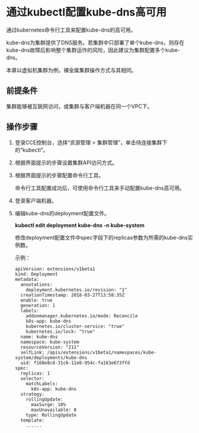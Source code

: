 # 通过kubectl配置kube-dns高可用<a name="cce_01_0162"></a>

通过kubernetes命令行工具来配置kube-dns的高可用。

kube-dns为集群提供了DNS服务。若集群中只部署了单个kube-dns，则存在kube-dns故障后影响整个集群运作的风险，因此建议为集群配置多个kube-dns。

本章以虚拟机集群为例，裸金属集群操作方式与其相同。

## 前提条件<a name="s749b044f6e864a919f0c0616cfad1dab"></a>

集群能够被互联网访问，或集群与客户端机器在同一个VPC下。

## 操作步骤<a name="s6797453bdad1452db7d603668deda069"></a>

1.  登录CCE控制台，选择“资源管理 \> 集群管理”，单击待连接集群下的“kubectl“。
2.  根据界面提示的步骤设置集群API访问方式。
3.  根据界面提示的步骤配置命令行工具。

    命令行工具配置成功后，可使用命令行工具来手动配置kube-dns高可用。

4.  登录客户端机器。
5.  编辑kube-dns的deployment配置文件。

    **kubectl edit deployment kube-dns -n kube-system**

    修改deployment配置文件中spec字段下的replicas参数为所需的kube-dns实例数。

    示例：

    ```
    apiVersion: extensions/v1beta1
    kind: Deployment
    metadata:
      annotations:
        deployment.kubernetes.io/revision: "1"
      creationTimestamp: 2018-03-27T13:58:35Z
      enable: true
      generation: 1
      labels:
        addonmanager.kubernetes.io/mode: Reconcile
        k8s-app: kube-dns
        kubernetes.io/cluster-service: "true"
        kubernetes.io/lock: "true"
      name: kube-dns
      namespace: kube-system
      resourceVersion: "211"
      selfLink: /apis/extensions/v1beta1/namespaces/kube-system/deployments/kube-dns
      uid: f168e8c8-31c6-11e8-954c-fa163e673ffd
    spec:
      replicas: 1
      selector:
        matchLabels:
          k8s-app: kube-dns
      strategy:
        rollingUpdate:
          maxSurge: 10%
          maxUnavailable: 0
        type: RollingUpdate
      template:
        ......
    ```


